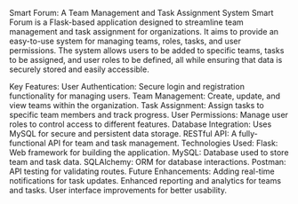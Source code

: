 Smart Forum: A Team Management and Task Assignment System
Smart Forum is a Flask-based application designed to streamline team management and task assignment for organizations. It aims to provide an easy-to-use system for managing teams, roles, tasks, and user permissions. The system allows users to be added to specific teams, tasks to be assigned, and user roles to be defined, all while ensuring that data is securely stored and easily accessible.

Key Features:
User Authentication: Secure login and registration functionality for managing users.
Team Management: Create, update, and view teams within the organization.
Task Assignment: Assign tasks to specific team members and track progress.
User Permissions: Manage user roles to control access to different features.
Database Integration: Uses MySQL for secure and persistent data storage.
RESTful API: A fully-functional API for team and task management.
Technologies Used:
Flask: Web framework for building the application.
MySQL: Database used to store team and task data.
SQLAlchemy: ORM for database interactions.
Postman: API testing for validating routes.
Future Enhancements:
Adding real-time notifications for task updates.
Enhanced reporting and analytics for teams and tasks.
User interface improvements for better usability.
